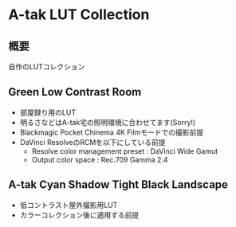# A-tak LUT Collection

## 概要

自作のLUTコレクション

## Green Low Contrast Room

* 部屋録り用のLUT
* 明るさなどはA-tak宅の照明環境に合わせてます(Sorry!)
* Blackmagic Pocket Chinema 4K Filmモードでの撮影前提
* DaVinci ResolveのRCMを以下にしている前提
  * Resolve color management preset : DaVinci Wide Gamut
  * Output color space : Rec.709 Gamma 2.4

## A-tak Cyan Shadow Tight Black Landscape

* 低コントラスト屋外撮影用LUT
* カラーコレクション後に適用する前提
